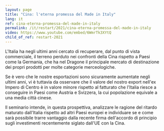 ```yaml
---
layout: page
title: "Cina: l'eterna promessa del Made in Italy"
lang: it
ref: cina-eterna-promessa-del-made-in-italy
permalink: /it/restart/2021/cina-eterna-promessa-del-made-in-italy
video: https://www.youtube.com/embed/6WmrTk3XYtQ
child_of_ref: restart-2021
---
```


L'Italia ha negli ultimi anni cercato di recuperare, dal punto di vista commerciale, il terreno perduto nei confronti della Cina rispetto a Paesi come la Germania, che ha nel Dragone il principale mercato di destinazione dei propri prodotti per molte categorie merceologiche.

Se è vero che le nostre esportazioni sono sicuramente aumentate negli ultimi anni, vi è tuttavia da osservare che il valore del nostro export nell'ex Impero di Centro è in valore minore rispetto al fatturato che l'Italia riesce a conseguire in Paesi come Austria e Svizzera, la cui popolazione equivale a una media città cinese.

Il seminario intende, in questa prospettiva, analizzare le ragione del ritardo maturato dall'Italia rispetto ad altri Paesi europei e individuare se e come sarà possibile trarre vantaggio dalla recente firma dell'accordo di principio sugli investimenti recentemente siglato dall'UE con la Cina.

